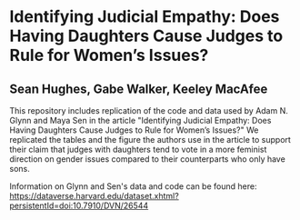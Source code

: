 # Identifying Judicial Empathy: Does Having Daughters Cause Judges to Rule for Women’s Issues?
## Sean Hughes, Gabe Walker, Keeley MacAfee

This repository includes replication of the code and data used by Adam N. Glynn and Maya Sen in the article "Identifying Judicial Empathy: Does Having Daughters Cause Judges to Rule for Women’s Issues?" We replicated the tables and the figure the authors use in the article to support their claim that judges with daughters tend to vote in a more feminist direction on gender issues compared to their counterparts who only have sons.

Information on Glynn and Sen's data and code can be found here: https://dataverse.harvard.edu/dataset.xhtml?persistentId=doi:10.7910/DVN/26544



